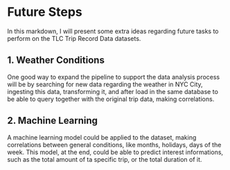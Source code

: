 # Future Steps

In this markdown, I will present some extra ideas regarding future tasks to perform on the TLC Trip Record Data datasets.

## 1. Weather Conditions

One good way to expand the pipeline to support the data analysis process will be by searching for new data regarding the weather in NYC City, ingesting this data, transforming it, and after load in the same database to be able to query together with the original trip data, making correlations.

## 2. Machine Learning

A machine learning model could be applied to the dataset, making correlations between general conditions, like months, holidays, days of the week. This model, at the end, could be able to predict interest informations, such as the total amount of ta specific trip, or the total duration of it.
